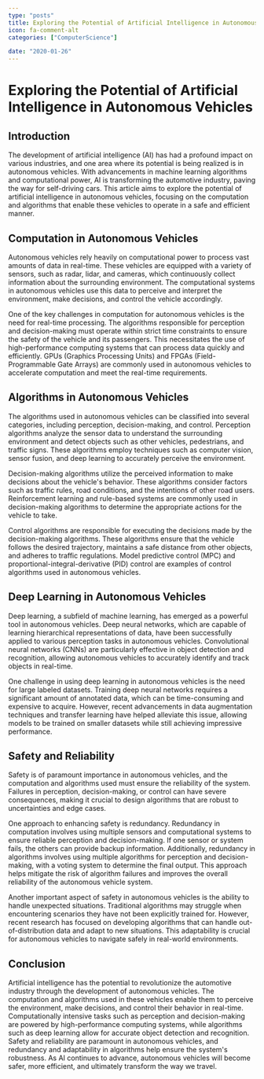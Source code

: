 ```yaml
---
type: "posts"
title: Exploring the Potential of Artificial Intelligence in Autonomous Vehicles
icon: fa-comment-alt
categories: ["ComputerScience"]

date: "2020-01-26"
---
```




# Exploring the Potential of Artificial Intelligence in Autonomous Vehicles

## Introduction

The development of artificial intelligence (AI) has had a profound impact on various industries, and one area where its potential is being realized is in autonomous vehicles. With advancements in machine learning algorithms and computational power, AI is transforming the automotive industry, paving the way for self-driving cars. This article aims to explore the potential of artificial intelligence in autonomous vehicles, focusing on the computation and algorithms that enable these vehicles to operate in a safe and efficient manner.

## Computation in Autonomous Vehicles

Autonomous vehicles rely heavily on computational power to process vast amounts of data in real-time. These vehicles are equipped with a variety of sensors, such as radar, lidar, and cameras, which continuously collect information about the surrounding environment. The computational systems in autonomous vehicles use this data to perceive and interpret the environment, make decisions, and control the vehicle accordingly.

One of the key challenges in computation for autonomous vehicles is the need for real-time processing. The algorithms responsible for perception and decision-making must operate within strict time constraints to ensure the safety of the vehicle and its passengers. This necessitates the use of high-performance computing systems that can process data quickly and efficiently. GPUs (Graphics Processing Units) and FPGAs (Field-Programmable Gate Arrays) are commonly used in autonomous vehicles to accelerate computation and meet the real-time requirements.

## Algorithms in Autonomous Vehicles

The algorithms used in autonomous vehicles can be classified into several categories, including perception, decision-making, and control. Perception algorithms analyze the sensor data to understand the surrounding environment and detect objects such as other vehicles, pedestrians, and traffic signs. These algorithms employ techniques such as computer vision, sensor fusion, and deep learning to accurately perceive the environment.

Decision-making algorithms utilize the perceived information to make decisions about the vehicle's behavior. These algorithms consider factors such as traffic rules, road conditions, and the intentions of other road users. Reinforcement learning and rule-based systems are commonly used in decision-making algorithms to determine the appropriate actions for the vehicle to take.

Control algorithms are responsible for executing the decisions made by the decision-making algorithms. These algorithms ensure that the vehicle follows the desired trajectory, maintains a safe distance from other objects, and adheres to traffic regulations. Model predictive control (MPC) and proportional-integral-derivative (PID) control are examples of control algorithms used in autonomous vehicles.

## Deep Learning in Autonomous Vehicles

Deep learning, a subfield of machine learning, has emerged as a powerful tool in autonomous vehicles. Deep neural networks, which are capable of learning hierarchical representations of data, have been successfully applied to various perception tasks in autonomous vehicles. Convolutional neural networks (CNNs) are particularly effective in object detection and recognition, allowing autonomous vehicles to accurately identify and track objects in real-time.

One challenge in using deep learning in autonomous vehicles is the need for large labeled datasets. Training deep neural networks requires a significant amount of annotated data, which can be time-consuming and expensive to acquire. However, recent advancements in data augmentation techniques and transfer learning have helped alleviate this issue, allowing models to be trained on smaller datasets while still achieving impressive performance.

## Safety and Reliability

Safety is of paramount importance in autonomous vehicles, and the computation and algorithms used must ensure the reliability of the system. Failures in perception, decision-making, or control can have severe consequences, making it crucial to design algorithms that are robust to uncertainties and edge cases.

One approach to enhancing safety is redundancy. Redundancy in computation involves using multiple sensors and computational systems to ensure reliable perception and decision-making. If one sensor or system fails, the others can provide backup information. Additionally, redundancy in algorithms involves using multiple algorithms for perception and decision-making, with a voting system to determine the final output. This approach helps mitigate the risk of algorithm failures and improves the overall reliability of the autonomous vehicle system.

Another important aspect of safety in autonomous vehicles is the ability to handle unexpected situations. Traditional algorithms may struggle when encountering scenarios they have not been explicitly trained for. However, recent research has focused on developing algorithms that can handle out-of-distribution data and adapt to new situations. This adaptability is crucial for autonomous vehicles to navigate safely in real-world environments.

## Conclusion

Artificial intelligence has the potential to revolutionize the automotive industry through the development of autonomous vehicles. The computation and algorithms used in these vehicles enable them to perceive the environment, make decisions, and control their behavior in real-time. Computationally intensive tasks such as perception and decision-making are powered by high-performance computing systems, while algorithms such as deep learning allow for accurate object detection and recognition. Safety and reliability are paramount in autonomous vehicles, and redundancy and adaptability in algorithms help ensure the system's robustness. As AI continues to advance, autonomous vehicles will become safer, more efficient, and ultimately transform the way we travel.